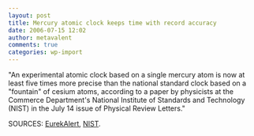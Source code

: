 ```yaml
---
layout: post
title: Mercury atomic clock keeps time with record accuracy
date: 2006-07-15 12:02
author: metavalent
comments: true
categories: wp-import
---
```

"An experimental atomic clock based on a single mercury atom is now at least five times more precise than the national standard clock based on a "fountain" of cesium atoms, according to a paper by physicists at the Commerce Department's National Institute of Standards and Technology (NIST) in the July 14 issue of Physical Review Letters."

SOURCES: <a href="https://www.eurekalert.org/pub_releases/2006-07/nios-mac071406.php">EurekAlert</a>, <a href="https://www.nist.gov/public_affairs/releases/mercury_atomic_clock.htm">NIST</a>.
